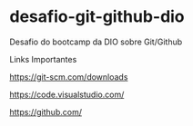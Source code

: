 # desafio-git-github-dio
Desafio do bootcamp da DIO sobre Git/Github

Links Importantes 

https://git-scm.com/downloads

https://code.visualstudio.com/

https://github.com/
